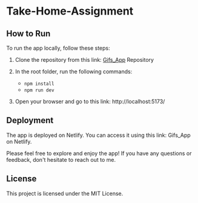 # Take-Home-Assignment

## How to Run

To run the app locally, follow these steps:

1. Clone the repository from this link: [Gifs_App](https://github.com/msaouab/Gifs_App.git) Repository

2. In the root folder, run the following commands:

	- `npm install`
	- `npm run dev`

3. Open your browser and go to this link: http://localhost:5173/

## Deployment

The app is deployed on Netlify. You can access it using this link: Gifs_App on Netlify.

Please feel free to explore and enjoy the app! If you have any questions or feedback, don't hesitate to reach out to me.

## License

This project is licensed under the MIT License.